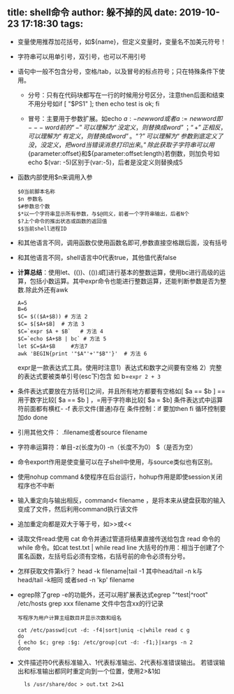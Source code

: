 title: shell命令
author: 躲不掉的风
date: 2019-10-23 17:18:30
tags:
---
- 变量使用推荐加花括号，如${name}，但定义变量时，变量名不加美元符号！

- 字符串可以用单引号，双引号，也可以不用引号
- 语句中一般不包含分号，空格/tab，以及冒号的标点符号；只在特殊条件下使用。
	- 分号：只有在代码块都写在一行的时候用分号区分，注意then后面和结束不用分号如if [ "$PS1" ]; then echo test is ok; fi
    
  - 冒号：主要用于参数扩展。如echo ${a:-newword}或者{a:=newword}即--- word前的“-”可以理解为“没定义，则替换成word”；“+”正相反，可以理解为“有定义，则替换成word”。“?”可以理解为“参数到底定义了没，没定义，把word当错误消息打印出来。”
除此获取子字符串可以用${parameter:offset}和${parameter:offset:length}若倒数，则加负号如echo $(var: -5)区别于(var:-5)，后者是没定义则替换成5
- 函数内部使用$n来调用入参

      $0当前脚本名称
      $n 参数名
      $#参数总个数
      $*以一个字符串显示所有参数，与$@同义，前者一个字符串输出，后者N个
      $?上个命令的推出状态或函数的返回值
      $$当前shell进程ID
- 和其他语言不同，调用函数仅使用函数名即可,参数直接空格跟后面，没有括号
- 和其他语言不同，shell语言中0代表true，其他值代表false
- **计算总结**：使用let、(())、$(())或$[]进行基本的整数运算，使用bc进行高级的运算，包括小数运算。其中expr命令也能进行整数运算，还能判断参数是否为整数.除此外还有awk

      A=5
      B=6
      $C= $(($A+$B)) # 方法 2
      $C= $[$A+$B]  # 方法 3
      $C=`expr $A + $B`   # 方法 4
      $C=`echo $A+$B | bc` # 方法 5
      let $C=$A+$B     #方法7
      awk 'BEGIN{print '"$A"'+'"$B"'}'  # 方法 6

	expr是一款表达式工具。使用时注意1）表达式和数字之间要有空格 2）完整的表达式要被类单引号(esc下)包含 如 b=`expr 2 + 3`



- 条件表达式要放在方括号[]之间，并且所有地方都要有空格如[ $a == $b ]
==用于数字比较[ $a == $b ] ，=用于字符串比较[ $a = $b]
条件表达式中运算符前面都有横杠-
-f 表示文件(普通)存在
条件控制：if 要加then fi 循环控制要加do done
- 引用其他文件： .filename或者source filename
- 字符串运算符：单目-z(长度为0) -n（长度不为0） $（是否为空）
- 命令export作用是使变量可以在子shell中使用，与source类似也有区别。
- 使用nohup command &使程序在后台运行，hohup作用是即使session关闭程序也不中断
- 输入重定向与输出相反，command< filename ，是将本来从键盘获取的输入变成了文件，然后利用command执行该文件
- 追加重定向都是双大于等于号，如>>或<<
- 读取文件read:使用 cat 命令并通过管道将结果直接传送给包含 read 命令的 while 命令。如cat test.txt | while read line
大括号的作用：相当于创建了个匿名函数，左括号后必须有空格，右括号前的命令必须有分号。

- 怎样获取文件第k行？ head -k filename|tail -1 其中head/tail -n k与head/tail -k相同
或者sed -n 'kp' filename
- egrep除了grep -e的功能外，还可以用扩展表达式egrep "^test|^root" /etc/hosts
  grep xxx filename  文件中包含xx的行记录

      写程序为用户计算主组数目并显示次数和组名

      cat /etc/passwd|cut -d: -f4|sort|uniq -c|while read c g
      do
      { echo $c; grep :$g: /etc/group|cut -d: -f1;}|xargs -n 2
      done
      
- 文件描述符0代表标准输入、1代表标准输出、2代表标准错误输出。
若错误输出和标准输出都同时重定向到一个位置，使用2>&1如

    	ls /usr/share/doc > out.txt 2>&1
